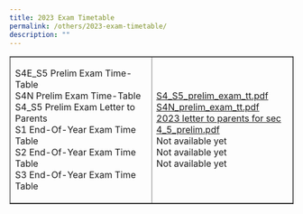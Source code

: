 ```yaml
---
title: 2023 Exam Timetable
permalink: /others/2023-exam-timetable/
description: ""
---
```

<table style="border-collapse: collapse; width: 100%;" border="1">
<tbody>
<tr>
<td style="width: 50%;">
<p>S4E_S5 Prelim Exam Time-Table<br>S4N Prelim Exam Time-Table<br>S4_S5 Prelim Exam Letter to Parents <br>S1 End-Of-Year Exam Time Table<br>S2 End-Of-Year Exam Time Table<br>S3 End-Of-Year Exam Time Table</p>
</td>
<td style="width: 50%;">
<p><a class="refobj" href="/files/sec_4e5n_prelim_exam_tt_2023.pdf">S4_S5_prelim_exam_tt.pdf</a><br><a class="refobj" href="/files/sec_4n_prelim_exam_tt_2023.pdf">S4N_prelim_exam_tt.pdf</a><br><a class="refobj" href="/files/2023_letter_to_parents_for_sec 4_5_prelim.pdf">2023 letter to parents for sec 4_5_prelim.pdf</a><br>Not available yet<br>Not available yet<br>Not available yet</p></td>
</tr>
</tbody>
</table>